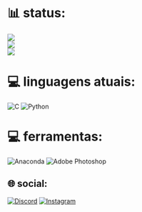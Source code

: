 # 📊 status:
![](https://github-readme-stats.vercel.app/api?username=claysfx&theme=gotham&hide_border=true&include_all_commits=true&count_private=false)<br/>
![](https://github-readme-streak-stats.herokuapp.com/?user=claysfx&theme=gotham&hide_border=true)<br/>
![](https://github-readme-stats.vercel.app/api/top-langs/?username=claysfx&theme=gotham&hide_border=true&include_all_commits=true&count_private=false&layout=compact)

# 💻 linguagens atuais:
![C](https://img.shields.io/badge/c-%2300599C.svg?style=for-the-badge&logo=c&logoColor=white) ![Python](https://img.shields.io/badge/python-3670A0?style=for-the-badge&logo=python&logoColor=ffdd54)

# 💻 ferramentas:
![Anaconda](https://img.shields.io/badge/Anaconda-%2344A833.svg?style=for-the-badge&logo=anaconda&logoColor=white) ![Adobe Photoshop](https://img.shields.io/badge/adobephotoshop-%2331A8FF.svg?style=for-the-badge&logo=adobephotoshop&logoColor=white)

## 🌐 social:
[![Discord](https://img.shields.io/badge/Discord-%237289DA.svg?logo=discord&logoColor=white)](https://discord.gg/clay#3088) [![Instagram](https://img.shields.io/badge/Instagram-%23E4405F.svg?logo=Instagram&logoColor=white)](https://instagram.com/claysfx) 
